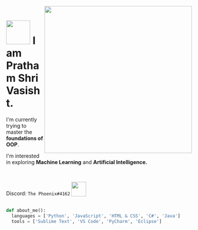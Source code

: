 <img align='right' src="https://media.giphy.com/media/wwg1suUiTbCY8H8vIA/giphy-downsized-large.gif" width="400"> 

<h1><img src='https://pngimg.com/uploads/hello/hello_PNG8.png' width='65' styke='inline'> I am Pratham Shri Vasisht.</h1>

I'm currently trying to master the <b>foundations of OOP</b>.

I'm interested in exploring <b>Machine Learning</b> and <b>Artificial Intelligence.</b>


<br>

Discord: `The Phoenix#4162` <img src='https://pbs.twimg.com/media/DmKNuMwXsAAE2qO.png' width=40 style="vertical-align:bottom">
<br><br>
```python
def about_me():
  languages = ['Python', 'JavaScript', 'HTML & CSS', 'C#', 'Java']
  tools = ['Sublime Text', 'VS Code', 'PyCharm', 'Eclipse']
```
  <br>
